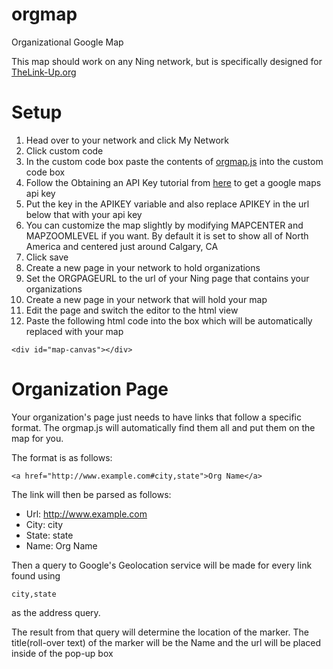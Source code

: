 # orgmap
Organizational Google Map

This map should work on any Ning network, but is specifically designed for [TheLink-Up.org](http://www.TheLink-Up.org)


# Setup

1. Head over to your network and click My Network
2. Click custom code
3. In the custom code box paste the contents of [orgmap.js](orgmap.js) into the custom code box
4. Follow the Obtaining an API Key tutorial from [here](https://developers.google.com/maps/documentation/javascript/tutorial) to get a google maps api key
5. Put the key in the APIKEY variable and also replace APIKEY in the url below that with your api key
6. You can customize the map slightly by modifying MAPCENTER and MAPZOOMLEVEL if you want. By default it is set to show all of North America and centered just around Calgary, CA
7. Click save
8. Create a new page in your network to hold organizations
9. Set the ORGPAGEURL to the url of your Ning page that contains your organizations
10. Create a new page in your network that will hold your map
11. Edit the page and switch the editor to the html view
12. Paste the following html code into the box which will be automatically replaced with your map
   
   ```
   <div id="map-canvas"></div>
   ```

# Organization Page

Your organization's page just needs to have links that follow a specific format. The orgmap.js will automatically find them all and put them on the map for you.

The format is as follows:

```
<a href="http://www.example.com#city,state">Org Name</a>
```

The link will then be parsed as follows:

* Url: http://www.example.com
* City: city
* State: state
* Name: Org Name

Then a query to Google's Geolocation service will be made for every link found using

```
city,state
```

as the address query.

The result from that query will determine the location of the marker.
The title(roll-over text) of the marker will be the Name and the url will be placed inside of the pop-up box

